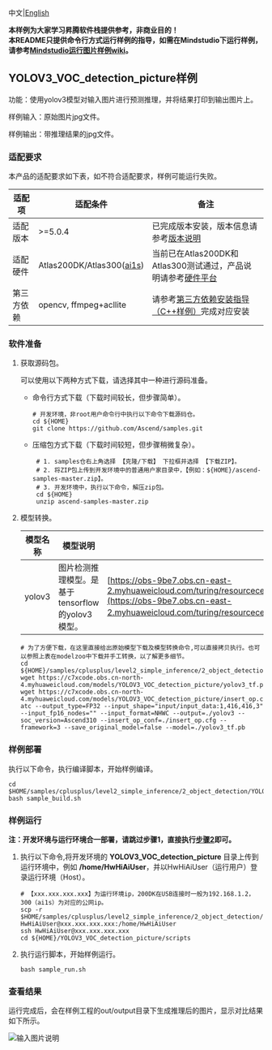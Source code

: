 中文|[English](README.md)

**本样例为大家学习昇腾软件栈提供参考，非商业目的！**    
**本README只提供命令行方式运行样例的指导，如需在Mindstudio下运行样例，请参考[Mindstudio运行图片样例wiki](https://github.com/Ascend/samples/wikis/Mindstudio%E8%BF%90%E8%A1%8C%E5%9B%BE%E7%89%87%E6%A0%B7%E4%BE%8B?sort_id=3164874)。**

## YOLOV3_VOC_detection_picture样例

功能：使用yolov3模型对输入图片进行预测推理，并将结果打印到输出图片上。

样例输入：原始图片jpg文件。

样例输出：带推理结果的jpg文件。

### 适配要求

本产品的适配要求如下表，如不符合适配要求，样例可能运行失败。

| 适配项     | 适配条件                                                     | 备注                                                         |
| ---------- | ------------------------------------------------------------ | ------------------------------------------------------------ |
| 适配版本   | >=5.0.4                                                    | 已完成版本安装，版本信息请参考[版本说明](https://ascend.huawei.com/zh/#/software/cann/notice) |
| 适配硬件   | Atlas200DK/Atlas300([ai1s](https://support.huaweicloud.com/productdesc-ecs/ecs_01_0047.html#ecs_01_0047__section78423209366)) | 当前已在Atlas200DK和Atlas300测试通过，产品说明请参考[硬件平台](https://ascend.huawei.com/zh/#/hardware/product) |
| 第三方依赖 | opencv, ffmpeg+acllite                                     | 请参考[第三方依赖安装指导（C++样例）](../../../environment)完成对应安装 |

### 软件准备

1. 获取源码包。

   可以使用以下两种方式下载，请选择其中一种进行源码准备。

    - 命令行方式下载（下载时间较长，但步骤简单）。

      ```    
      # 开发环境，非root用户命令行中执行以下命令下载源码仓。    
      cd ${HOME}     
      git clone https://github.com/Ascend/samples.git
      ```

    - 压缩包方式下载（下载时间较短，但步骤稍微复杂）。

      ``` 
       # 1. samples仓右上角选择 【克隆/下载】 下拉框并选择 【下载ZIP】。    
       # 2. 将ZIP包上传到开发环境中的普通用户家目录中，【例如：${HOME}/ascend-samples-master.zip】。     
       # 3. 开发环境中，执行以下命令，解压zip包。     
       cd ${HOME}    
       unzip ascend-samples-master.zip
      ```

2. 模型转换。

   | **模型名称** | **模型说明**                                     | **模型下载路径**                                             |
   | ------------ | ------------------------------------------------ | ------------------------------------------------------------ |
   | yolov3       | 图片检测推理模型。是基于tensorflow的yolov3模型。 | [https://obs-9be7.obs.cn-east-2.myhuaweicloud.com/turing/resourcecenter/model/YoloV3/zh/1.1/ATC_YoloV3_from_Tensorflow_Ascend310.zip](https://obs-9be7.obs.cn-east-2.myhuaweicloud.com/turing/resourcecenter/model/YoloV3/zh/1.1/ATC_YoloV3_from_Tensorflow_Ascend310.zip)。 |

   ```
   # 为了方便下载，在这里直接给出原始模型下载及模型转换命令,可以直接拷贝执行。也可以参照上表在modelzoo中下载并手工转换，以了解更多细节。     
   cd ${HOME}/samples/cplusplus/level2_simple_inference/2_object_detection/YOLOV3_VOC_detection_picture/model     
   wget https://c7xcode.obs.cn-north-4.myhuaweicloud.com/models/YOLOV3_VOC_detection_picture/yolov3_tf.pb
   wget https://c7xcode.obs.cn-north-4.myhuaweicloud.com/models/YOLOV3_VOC_detection_picture/insert_op.cfg
   atc --output_type=FP32 --input_shape="input/input_data:1,416,416,3" --input_fp16_nodes="" --input_format=NHWC --output=./yolov3 --soc_version=Ascend310 --insert_op_conf=./insert_op.cfg --framework=3 --save_original_model=false --model=./yolov3_tf.pb
   ```

### 样例部署

 执行以下命令，执行编译脚本，开始样例编译。   

```
cd $HOME/samples/cplusplus/level2_simple_inference/2_object_detection/YOLOV3_VOC_detection_picture/scripts   
bash sample_build.sh
```

### 样例运行

**注：开发环境与运行环境合一部署，请跳过步骤1，直接执行[步骤2](#step_2)即可。**   

1. 执行以下命令,将开发环境的 **YOLOV3_VOC_detection_picture** 目录上传到运行环境中，例如 **/home/HwHiAiUser**，并以HwHiAiUser（运行用户）登录运行环境（Host）。

   ```
   # 【xxx.xxx.xxx.xxx】为运行环境ip，200DK在USB连接时一般为192.168.1.2，300（ai1s）为对应的公网ip。
   scp -r $HOME/samples/cplusplus/level2_simple_inference/2_object_detection/YOLOV3_VOC_detection_picture HwHiAiUser@xxx.xxx.xxx.xxx:/home/HwHiAiUser
   ssh HwHiAiUser@xxx.xxx.xxx.xxx
   cd ${HOME}/YOLOV3_VOC_detection_picture/scripts   
   ```

2. <a name="step_2"></a>执行运行脚本，开始样例运行。         

   ```
   bash sample_run.sh
   ```

### 查看结果

运行完成后，会在样例工程的out/output目录下生成推理后的图片，显示对比结果如下所示。

![输入图片说明](https://images.gitee.com/uploads/images/2021/1027/162035_22260f96_7647177.png "image-20211027155204502.png")
